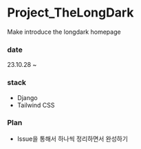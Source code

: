 # Project_TheLongDark
Make introduce the longdark homepage

### date
23.10.28 ~ 

### stack
- Django
- Tailwind CSS


### Plan
- Issue을 통해서 하나씩 정리하면서 완성하기

